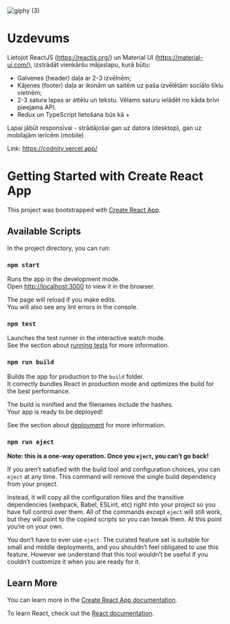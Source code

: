 ![giphy (3)](https://user-images.githubusercontent.com/85979954/222692183-b9f1eee8-f33e-4320-ba74-66e3a5a95381.gif)

# Uzdevums

Lietojot ReactJS (https://reactjs.org/) un Material UI (https://material-ui.com/), izstrādāt vienkāršu mājaslapu, kurā būtu:

- Galvenes (header) daļa ar 2-3 izvēlnēm;
- Kājenes (footer) daļa ar ikonām un saitēm uz paša izvēlētām sociālo tīklu vietnēm;
- 2-3 satura lapas ar attēlu un tekstu. Vēlams saturu ielādēt no kāda brīvi pieejama API.
- Redux un TypeScript lietošana būs kā +

Lapai jābūt responsīvai - strādājošai gan uz datora (desktop), gan uz mobilajām ierīcēm (mobile)

Link: https://codnity.vercel.app/


# Getting Started with Create React App

This project was bootstrapped with [Create React App](https://github.com/facebook/create-react-app).

## Available Scripts

In the project directory, you can run:

### `npm start`

Runs the app in the development mode.\
Open [http://localhost:3000](http://localhost:3000) to view it in the browser.

The page will reload if you make edits.\
You will also see any lint errors in the console.

### `npm test`

Launches the test runner in the interactive watch mode.\
See the section about [running tests](https://facebook.github.io/create-react-app/docs/running-tests) for more information.

### `npm run build`

Builds the app for production to the `build` folder.\
It correctly bundles React in production mode and optimizes the build for the best performance.

The build is minified and the filenames include the hashes.\
Your app is ready to be deployed!

See the section about [deployment](https://facebook.github.io/create-react-app/docs/deployment) for more information.

### `npm run eject`

**Note: this is a one-way operation. Once you `eject`, you can’t go back!**

If you aren’t satisfied with the build tool and configuration choices, you can `eject` at any time. This command will remove the single build dependency from your project.

Instead, it will copy all the configuration files and the transitive dependencies (webpack, Babel, ESLint, etc) right into your project so you have full control over them. All of the commands except `eject` will still work, but they will point to the copied scripts so you can tweak them. At this point you’re on your own.

You don’t have to ever use `eject`. The curated feature set is suitable for small and middle deployments, and you shouldn’t feel obligated to use this feature. However we understand that this tool wouldn’t be useful if you couldn’t customize it when you are ready for it.

## Learn More

You can learn more in the [Create React App documentation](https://facebook.github.io/create-react-app/docs/getting-started).

To learn React, check out the [React documentation](https://reactjs.org/).
